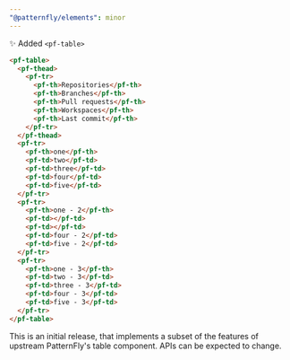 ```yaml
---
"@patternfly/elements": minor
---
```


✨ Added `<pf-table>`

```html
<pf-table>
  <pf-thead>
    <pf-tr>
      <pf-th>Repositories</pf-th>
      <pf-th>Branches</pf-th>
      <pf-th>Pull requests</pf-th>
      <pf-th>Workspaces</pf-th>
      <pf-th>Last commit</pf-th>
    </pf-tr>
  </pf-thead>
  <pf-tr>
    <pf-th>one</pf-th>
    <pf-td>two</pf-td>
    <pf-td>three</pf-td>
    <pf-td>four</pf-td>
    <pf-td>five</pf-td>
  </pf-tr>
  <pf-tr>
    <pf-th>one - 2</pf-th>
    <pf-td></pf-td>
    <pf-td></pf-td>
    <pf-td>four - 2</pf-td>
    <pf-td>five - 2</pf-td>
  </pf-tr>
  <pf-tr>
    <pf-th>one - 3</pf-th>
    <pf-td>two - 3</pf-td>
    <pf-td>three - 3</pf-td>
    <pf-td>four - 3</pf-td>
    <pf-td>five - 3</pf-td>
  </pf-tr>
</pf-table>
```

This is an initial release, that implements a subset of the features of upstream
PatternFly's table component. APIs can be expected to change.

